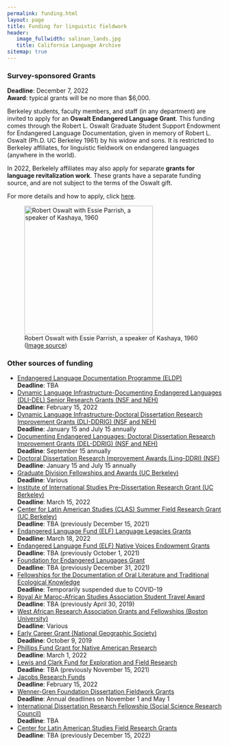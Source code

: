 ```yaml
---
permalink: funding.html
layout: page
title: Funding for linguistic fieldwork
header:
   image_fullwidth: salinan_lands.jpg
   title: California Language Archive
sitemap: true
---
```


### Survey-sponsored Grants

<b>Deadline</b>: December 7, 2022<br>
<b>Award</b>: typical grants will be no more than $6,000.

Berkeley students, faculty members, and staff (in any department) are invited to apply for an <b>Oswalt Endangered Language Grant</b>. This funding comes through the Robert L. Oswalt Graduate Student Support Endowment for Endangered Language Documentation, given in memory of Robert L. Oswalt (Ph.D. UC Berkeley 1961) by his widow and sons. It is restricted to Berkeley affiliates, for linguistic fieldwork on endangered languages (anywhere in the world).

In 2022, Berkelely affiliates may also apply for separate <b>grants for language revitalization work</b>. These grants have a separate funding source, and are not subject to the terms of the Oswalt gift.

For more details and how to apply, click <a href="https://forms.gle/vTYNbA2a1Xe6qnBFA">here</a>.

<div class="between_images">
<figure>
  <img src="{{site.urlimg}}oswalt.jpeg" alt="Robert Oswalt with Essie Parrish, a speaker of Kashaya, 1960" style="width:300px;"/>
  <figcaption class="caption"> Robert Oswalt with Essie Parrish, a speaker of Kashaya, 1960 (<a href="http://www.livewild.org/RLO/index.html">Image source</a>)</figcaption>
</figure>
</div>

### Other sources of funding <br>

<ul>
<li><a href="http://www.eldp.net/en/our+grants/documentation+grants/">Endangered Language Documentation Programme (ELDP)</a>
<br><b>Deadline</b>: TBA
<li><a href="https://www.neh.gov/grants/preservation/documenting-endangered-languages">Dynamic Language Infrastructure-Documenting Endangered Languages (DLI-DEL) Senior Research Grants (NSF and NEH)</a>
<br><b>Deadline</b>: February 15, 2022
<li><a href="https://beta.nsf.gov/funding/opportunities/dynamic-language-infrastructure-doctoral-dissertation-research-improvement">Dynamic Language Infrastructure-Doctoral Dissertation Research Improvement Grants (DLI-DDRIG) (NSF and NEH)</a>
<br><b>Deadline</b>: January 15 and July 15 annually
<li><a href="https://www.nsf.gov/publications/pub_summ.jsp?WT.z_pims_id=505309&ods_key=nsf16617">Documenting Endangered Languages: Doctoral Dissertation Research Improvement Grants (DEL-DDRIG) (NSF and NEH)</a>
<br><b>Deadline</b>: September 15 annually
<li><a href="https://www.nsf.gov/funding/pgm_summ.jsp?pims_id=505033">Doctoral Dissertation Research Improvement Awards (Ling-DDRI) (NSF)</a>
<br><b>Deadline</b>: January 15 and July 15 annually
<li><a href="http://grad.berkeley.edu/financial/deadlines.shtml">Graduate Division Fellowships and Awards (UC Berkeley)</a>
<br><b>Deadline</b>: Various
<li><a href="http://iis.berkeley.edu/funding-opportunities/pre-dissertation-research-grant">Institute of International Studies Pre-Dissertation Research Grant (UC Berkeley)</a>
<br><b>Deadline</b>: March 15, 2022
<li><a href="http://clas.berkeley.edu/research/grants-and-opportunities">Center for Latin American Studies (CLAS) Summer Field Research Grant (UC Berkeley)</a>
<br><b>Deadline</b>: TBA (previously December 15, 2021)
<li><a href="http://www.endangeredlanguagefund.org/language-legacies.html">Endangered Language Fund (ELF) Language Legacies Grants</a>
<br><b>Deadline</b>: March 18, 2022
<li><a href="http://www.endangeredlanguagefund.org/native-voices-endowment.html">Endangered Language Fund (ELF) Native Voices Endowment Grants</a>
<br><b>Deadline</b>: TBA (previously October 1, 2021)
                <li><a href="http://www.ogmios.org/grants/">Foundation for Endangered Lanugages Grant</a>
<br><b>Deadline</b>: TBA (previously December 31, 2021)
                <li><a href="http://www.firebirdfellowships.org/">Fellowships for the Documentation of Oral Literature and Traditional Ecological Knowledge</a>
<br><b>Deadline</b>: Temporarily suspended due to COVID-19
<li><a href="http://www.africanstudies.org/awards-prizes/royal-air-maroc-asa-student-travel-award">Royal Air Maroc-African Studies Association Student Travel Award</a>
<br><b>Deadline</b>: TBA (previously April 30, 2019)
<li><a href="http://www.bu.edu/wara/fellowship/">West African Research Association Grants and Fellowships (Boston University)</a>
<br><b>Deadline</b>: Various
<li><a href="https://www.nationalgeographic.org/grants/">Early Career Grant (National Geographic Society)</a><br><b>Deadline</b>: October 9, 2019
<li><a href="http://www.amphilsoc.org/grants/phillips">Phillips Fund Grant for Native American Research</a>
<br><b>Deadline</b>: March 1, 2022
                <li><a href="https://www.amphilsoc.org/grants/lewis-and-clark-fund-exploration-and-field-research">Lewis and Clark Fund for Exploration and Field Research </a>
<br><b>Deadline</b>: TBA (previously November 15, 2021)
<li><a href="http://www.jacobsgrants.org/">Jacobs Research Funds</a>
<br><b>Deadline</b>: February 15, 2022
<li><a href="http://www.wennergren.org/programs/">Wenner-Gren Foundation Dissertation Fieldwork Grants </a>
<br><b>Deadline</b>: Annual deadlines on November 1 and May 1
<li><a href="https://www.ssrc.org/programs/idrf/international-dissertation-research-fellowship/">International Dissertation Research Fellowship (Social Science Research Council)</a>
<br><b>Deadline</b>: TBA
<li><a href="https://clas.berkeley.edu/funding/clas-grants/field-research">Center for Latin American Studies Field Research Grants</a>
<br><b>Deadline</b>: TBA (previously December 15, 2022)
